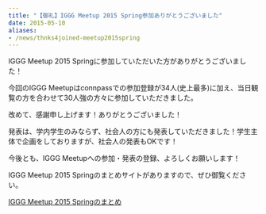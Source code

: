 ```yaml
---
title: "【御礼】IGGG Meetup 2015 Spring参加ありがとうございました"
date: 2015-05-10
aliases:
- /news/thnks4joined-meetup2015spring
---
```


IGGG Meetup 2015 Springに参加していただいた方がありがとうございました！

今回のIGGG Meetupはconnpassでの参加登録が34人(史上最多)に加え、当日観覧の方を合わせて30人強の方々に参加していただきました。

改めて、感謝申し上げます！ありがとうございました！

発表は、学内学生のみならず、社会人の方にも発表していただきました！学生主体で企画をしておりますが、社会人の発表もOKです！

今後とも、IGGG Meetupへの参加・発表の登録、よろしくお願いします！

IGGG Meetup 2015 Springのまとめサイトがありますので、ぜひ御覧ください。

[IGGG Meetup 2015 Springのまとめ](https://scrapbox.io/iggg/IGGG_Meetup_2015_Spring)
